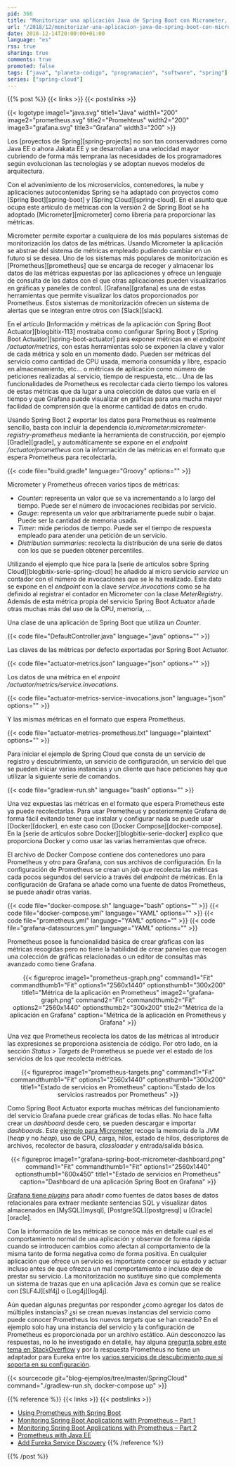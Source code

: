 ```yaml
---
pid: 366
title: "Monitorizar una aplicación Java de Spring Boot con Micrometer, Prometheus y Grafana"
url: "/2018/12/monitorizar-una-aplicacion-java-de-spring-boot-con-micrometer-prometheus-y-grafana/"
date: 2018-12-14T20:00:00+01:00
language: "es"
rss: true
sharing: true
comments: true
promoted: false
tags: ["java", "planeta-codigo", "programacion", "software", "spring"]
series: ["spring-cloud"]
---
```


{{% post %}}
{{< links >}}
{{< postslinks >}}

{{< logotype image1="java.svg" title1="Java" width1="200" image2="prometheus.svg" title2="Promehteus" width2="200" image3="grafana.svg" title3="Grafana" width3="200" >}}

Los [proyectos de Spring][spring-projects] no son tan conservadores como Java EE o ahora Jakata EE y se desarrollan a una velocidad mayor cubriendo de forma más temprana las necesidades de los programadores según evolucionan las tecnologías y se adoptan nuevos modelos de arquitectura.

Con el advenimiento de los microservicios, contenedores, la nube y aplicaciones autocontenidas Spring se ha adaptado con proyectos como [Spring Boot][spring-boot] y [Spring Cloud][spring-cloud]. En el asunto que ocupa este artículo de métricas con la versión 2 de Spring Boot se ha adoptado [Micrometer][micrometer] como librería para proporcionar las métricas.

Micrometer permite exportar a cualquiera de los más populares sistemas de monitorización los datos de las métricas. Usando Micrometer la aplicación se abstrae del sistema de métricas empleado pudiendo cambiar en un futuro si se desea. Uno de los sistemas más populares de monitorización es [Prometheus][prometheus] que se encarga de recoger y almacenar los datos de las métricas expuestas por las aplicaciones y ofrece un lenguaje de consulta de los datos con el que otras aplicaciones pueden visualizarlos en gráficas y paneles de control. [Grafana][grafana] es una de estas herramientas que permite visualizar los datos proporcionados por Prometheus. Estos sistemas de monitorización ofrecen un sistema de alertas que se integran entre otros con [Slack][slack].

En el artículo [Información y métricas de la aplicación con Spring Boot Actuator][blogbitix-113] mostraba como configurar Spring Boot y [Spring Boot Actuator][spring-boot-actuator] para exponer métricas en el _endpoint_ _/actuator/metrics_, con estas herramientas solo se exponen la clave y valor de cada métrica y solo en un momento dado. Pueden ser métricas del servicio como cantidad de CPU usada, memoria consumida y libre, espacio en almacenamiento, etc... o métricas de aplicación como número de peticiones realizadas al servicio, tiempo de respuesta, etc... Una de las funcionalidades de Prometheus es recolectar cada cierto tiempo los valores de estas métricas que da lugar a una colección de datos que varía en el tiempo y que Grafana puede visualizar en gráficas para una mucha mayor facilidad de comprensión que la enorme cantidad de datos en crudo.

Usando Spring Boot 2 exportar los datos para Prometheus es realmente sencillo, basta con incluir la dependencia _io.micrometer:micrometer-registry-prometheus_ mediante la herramienta de construcción, por ejemplo [Gradle][gradle], y automáticamente se expone en el _endpoint_ _/actuator/prometheus_ con la información de las métricas en el formato que espera Prometheus para recolectarla.

{{< code file="build.gradle" language="Groovy" options="" >}}

Micrometer y Prometheus ofrecen varios tipos de métricas:

* _Counter_: representa un valor que se va incrementando a lo largo del tiempo. Puede ser el número de invocaciones recibidas por servicio.
* _Gauge_: representa un valor que arbitrariamente puede subir o bajar. Puede ser la cantidad de memoria usada.
* _Timer_: mide periodos de tiempo. Puede ser el tiempo de respuesta empleado para atender una petición de un servicio.
* _Distribution summaries_: recolecta la distribución de una serie de datos con los que se pueden obtener percentiles.

Utilizando el ejemplo que hice para la [serie de artículos sobre Spring Cloud][blogbitix-serie-spring-cloud] he añadido al micro servicio _service_ un contador con el número de invocaciones que se le ha realizado. Este dato se expone en el _endpoint_ con la clave _service.invocations_ como se ha definido al registrar el contador en Micrometer con la clase _MeterRegistry_. Además de esta métrica propia del servicio Spring Boot Actuator añade otras muchas más del uso de la CPU, memoria, ...

Una clase de una aplicación de Spring Boot que utiliza un _Counter_.

{{< code file="DefaultController.java" language="java" options="" >}}

Las claves de las métricas por defecto exportadas por Spring Boot Actuator.

{{< code file="actuator-metrics.json" language="json" options="" >}}

Los datos de una métrica en el _enpoint_ _/actuator/metrics/service.invocations_.

{{< code file="actuator-metrics-service-invocations.json" language="json" options="" >}}

Y las mismas métricas en el formato que espera Prometheus.

{{< code file="actuator-metrics-prometheus.txt" language="plaintext" options="" >}}

Para iniciar el ejemplo de Spring Cloud que consta de un servicio de registro y descubrimiento, un servicio de configuración, un servicio del que se pueden iniciar varias instancias y un cliente que hace peticiones hay que utilizar la siguiente serie de comandos.

{{< code file="gradlew-run.sh" language="bash" options="" >}}

Una vez expuestas las métricas en el formato que espera Prometheus este ya puede recolectarlas. Para usar Prometheus y posteriormente Grafana de forma fácil evitando tener que instalar y configurar nada se puede usar [Docker][docker], en este caso con [Docker Compose][docker-compose]. En la [serie de artículos sobre Docker][blogbitix-serie-docker] explico que proporciona Docker y como usar las varias herramientas que ofrece.

El archivo de Docker Compose contiene dos contenedores uno para Prometheus y otro para Grafana, con sus archivos de configuración. En la configuración de Prometheus se crean un _job_ que recolecta las métricas cada pocos segundos del servicio a través del _endpoint_ de métricas. En la configuración de Grafana se añade como una fuente de datos Prometheus, se puede añadir otras varias.

{{< code file="docker-compose.sh" language="bash" options="" >}}
{{< code file="docker-compose.yml" language="YAML" options="" >}}
{{< code file="prometheus.yml" language="YAML" options="" >}}
{{< code file="grafana-datasources.yml" language="YAML" options="" >}}

Prometheus posee la funcionalidad básica de crear gŕaficas con las métricas recogidas pero no tiene la habilidad de crear paneles que recogen una colección de gráficas relacionadas o un editor de consultas más avanzado como tiene Grafana.

<div class="media" style="text-align: center;">
    {{< figureproc
        image1="prometheus-graph.png" command1="Fit" commandthumb1="Fit" options1="2560x1440" optionsthumb1="300x200" title1="Métrica de la aplicación en Prometheus"
        image2="grafana-graph.png" command2="Fit" commandthumb2="Fit" options2="2560x1440" optionsthumb2="300x200" title2="Métrica de la aplicación en Grafana"
        caption="Métrica de la aplicación en Prometheus y Grafana" >}}
</div>

Una vez que Prometheus recolecta los datos de las métricas al introducir las expresiones se proporciona asistencia de código. Por otro lado, en la sección _Status > Targets_ de 
Prometheus se puede ver el estado de los servicios de los que recolecta métricas.

<div class="media" style="text-align: center;">
    {{< figureproc
        image1="prometheus-targets.png" command1="Fit" commandthumb1="Fit" options1="2560x1440" optionsthumb1="300x200" title1="Estado de servicios en Prometheus"
        caption="Estado de los servicios rastreados por Prometheus" >}}
</div>

Como Spring Boot Actuator exporta muchas métricas del funcionamiento del servicio Grafana puede crear gráficas de todas ellas. No hace falta crear un _dashboard_ desde cero, se pueden descargar e importar _dashboards_. Este [ejemplo para Micrometer](https://grafana.com/dashboards/4701) recoge la memoria de la JVM (_heap_ y no _heap_), uso de CPU, carga, hilos, estado de hilos, descriptores de archivos, recolector de basura, _classloader_ y entrada/salida básica.

<div class="media" style="text-align: center;">
    {{< figureproc
        image1="grafana-spring-boot-micrometer-dashboard.png" command1="Fit" commandthumb1="Fit" options1="2560x1440" optionsthumb1="600x450" title1="Estado de servicios en Prometheus"
        caption="Dashboard de una aplicación Spring Boot en Grafana" >}}
</div>

[Grafana tiene _plugins_](https://grafana.com/plugins) para añadir como fuentes de datos bases de datos relacionales para extraer mediante sentencias SQL y visualizar datos almacenados en [MySQL][mysql],  [PostgreSQL][postgresql] u [Oracle][oracle].

Con la información de las métricas se conoce más en detalle cual es el comportamiento normal de una aplicación y observar de forma rápida cuando se introducen cambios como afectan al comportamiento de la misma tanto de forma negativa como de forma positiva. En cualquier aplicación que ofrece un servicio es importante conocer su estado y actuar incluso antes de que ofrezca un mal comportamiento e incluso deje de prestar su servicio. La monitorización no sustituye sino que complementa un sistema de trazas que en una aplicación Java es común que se realice con [SLF4J][slf4j] o [Log4j][log4j].

Aún quedan algunas preguntas por responder ¿como agregar los datos de múltiples instancias? ¿si se crean nuevas instancias del servicio como puede conocer Prometheus los nuevos _targets_ que se han creado? En el ejemplo solo hay una instancia del servicio y la configuración de Prometheus es proporcionada por un archivo estático. Aún desconozco las respuestas, no lo he investigado en detalle, hay alguna [pregunta sobre este tema en StackOverflow](https://stackoverflow.com/questions/46910839/is-it-possible-to-setup-prometheus-with-eureka-sd-without-file-sd-configs) y por la respuesta Prometheus no tiene un adaptador para Eureka entre los [varios servicios de descubrimiento que sí soporta en su configuración](https://prometheus.io/docs/prometheus/latest/configuration/configuration/).

{{< sourcecode git="blog-ejemplos/tree/master/SpringCloud" command="./gradlew-run.sh, docker-compose up" >}}

{{% reference %}}
{{< links >}}
{{< postslinks >}}
* [Using Prometheus with Spring Boot](https://njalnordmark.wordpress.com/2017/05/08/using-prometheus-with-spring-boot/)
* [Monitoring Spring Boot Applications with Prometheus – Part 1](https://raymondhlee.wordpress.com/2016/09/24/monitoring-spring-boot-applications-with-prometheus/)
* [Monitoring Spring Boot Applications with Prometheus – Part 2](https://raymondhlee.wordpress.com/2016/10/03/monitoring-spring-boot-applications-with-prometheus-part-2/)
* [Prometheus with Java EE](https://blog.sebastian-daschner.com/entries/prometheus-java-ee)
* [Add Eureka Service Discovery](https://github.com/prometheus/prometheus/pull/3369)
{{% /reference %}}

{{% /post %}}
